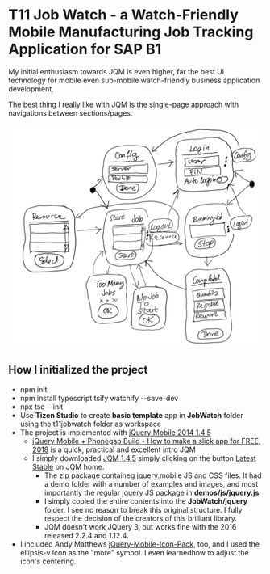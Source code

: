 # T11 Job Watch - a Watch-Friendly Mobile Manufacturing Job Tracking Application for SAP B1

My initial enthusiasm towards JQM is even higher, far the best UI technology for mobile even sub-mobile watch-friendly business application development.

The best thing I really like with JQM is the single-page approach with navigations between sections/pages.

 ![Screen Navigation Sketch](./t11jobwatchsketch.png)

 ## How I initialized the project
- npm init
- npm install typescript tsify watchify --save-dev
- npx tsc --init
- Use **Tizen Studio** to create **basic template** app in **JobWatch** folder using the t11jobwatch folder as workspace 
- The project is implemented with [jQuery Mobile 2014 1.4.5](https://jquerymobile.com)
  - [jQuery Mobile + Phonegap Build - How to make a slick app for FREE, 2018](https://youtu.be/bNw7lqNO6tA) is a quick, practical and excellent intro JQM
  - I simply downloaded [JQM 1.4.5](http://jquerymobile.com/resources/download/jquery.mobile-1.4.5.zip) simply clicking on the button [Latest Stable](http://jquerymobile.com/resources/download/jquery.mobile-1.4.5.zip) on JQM home.
    - The zip package containeg jquery.mobile JS and CSS files. It had a demo folder with a number of examples and images, and most importantly the regular jquery JS package in **demos/js/jquery.js**
    - I simply copied the entire contents into the **JobWatch/jquery** folder. I see no reason to break this original structure. I fully respect the decision of the creators of this brilliant library.
    - JQM doesn't work JQuery 3, but works fine with the 2016 released 2.2.4 and 1.12.4.
- I included Andy Matthews [jQuery-Mobile-Icon-Pack](https://github.com/commadelimited/jQuery-Mobile-Icon-Pack), too, and I used the ellipsis-v icon as the "more" symbol. I even learnedhow to adjust the icon's centering.
